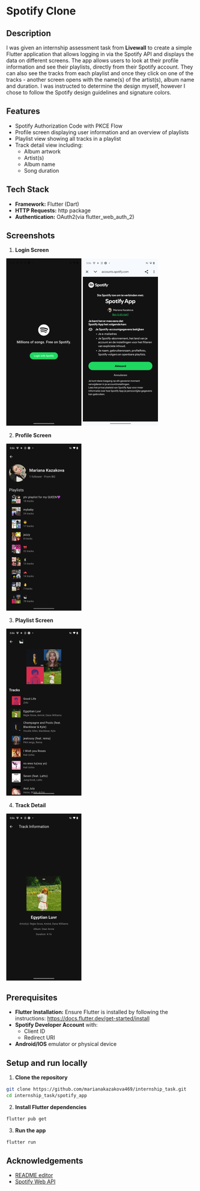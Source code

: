 # Spotify Clone

## Description

I was given an internship assessment task from **Livewall** to create a simple Flutter application that allows logging in via the Spotify API and displays the data on different screens. The app allows users to look at their profile information and see their playlists, directly from their Spotify account. They can also see the tracks from each playlist and once they click on one of the tracks - another screen opens with the name(s) of the artist(s), album name and duration. I was instructed to determine the design myself, however I chose to follow the Spotify design guidelines and signature colors.

## Features

- Spotify Authorization Code with PKCE Flow
- Profile screen displaying user information and an overview of playlists
- Playlist view showing all tracks in a playlist
- Track detail view including:
    - Album artwork
    - Artist(s)
    - Album name 
    - Song duration

## Tech Stack

- **Framework:** Flutter (Dart)
- **HTTP Requests:** http package
- **Authentication:** OAuth2(via flutter_web_auth_2)

## Screenshots

1. **Login Screen**


![App Screenshot](login_screen.png)
![App Screenshot](verify_account.png)


2. **Profile Screen**



![App Screenshot](profile_screen.png)



3. **Playlist Screen**


![App Screenshot](playlist_screen.png)



4. **Track Detail**



![App Screenshot](track_screen.png)

## Prerequisites

- **Flutter Installation:** Ensure Flutter is installed by following the instructions: https://docs.flutter.dev/get-started/install
- **Spotify Developer Account** with:
    - Client ID
    - Redirect URI
- **Android/IOS** emulator or physical device

## Setup and run locally 

1. **Clone the repository**
```bash
git clone https://github.com/marianakazakova469/internship_task.git
cd internship_task/spotify_app
```

2. **Install Flutter dependencies**
```bash
flutter pub get
```

3. **Run the app** 
```bash
flutter run
```

## Acknowledgements
- [README editor](https://readme.so/editor)
- [Spotify Web API](https://developer.spotify.com/documentation/web-api)
